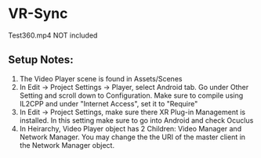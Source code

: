 # VR-Sync
Test360.mp4 NOT included

## Setup Notes:
1. The Video Player scene is found in Assets/Scenes
2. In Edit -> Project Settings -> Player, select Android tab. Go under Other Setting and scroll down to Configuration. Make sure to compile using IL2CPP and under "Internet Access", set it to "Require"
3. In Edit -> Project Settings, make sure there XR Plug-in Management is installed. In this setting make sure to go into Android and check Ocuclus
4. In Heirarchy, Video Player object has  2 Children: Video Manager and Network Manager. You may change the the URI of the master client in the Network Manager object.

